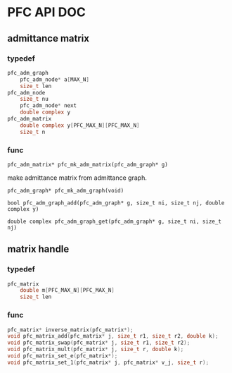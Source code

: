 # PFC API DOC

## admittance matrix

### typedef

```c
pfc_adm_graph
	pfc_adm_node* a[MAX_N]
	size_t len
pfc_adm_node
	size_t nu
	pfc_adm_node* next
	double complex y
pfc_adm_matrix
	double complex y[PFC_MAX_N][PFC_MAX_N]
	size_t n
```

### func

`pfc_adm_matrix* pfc_mk_adm_matrix(pfc_adm_graph* g)`

make admittance matrix from admittance graph.

`pfc_adm_graph* pfc_mk_adm_graph(void)`

`bool pfc_adm_graph_add(pfc_adm_graph* g, size_t ni, size_t nj, double complex y)`

`double complex pfc_adm_graph_get(pfc_adm_graph* g, size_t ni, size_t nj)`

## matrix handle

### typedef

```c
pfc_matrix
	double m[PFC_MAX_N][PFC_MAX_N]
	size_t len
```

### func

```c
pfc_matrix* inverse_matrix(pfc_matrix*);
void pfc_matrix_add(pfc_matrix* j, size_t r1, size_t r2, double k);
void pfc_matrix_swap(pfc_matrix* j, size_t r1, size_t r2);
void pfc_matrix_mult(pfc_matrix* j, size_t r, double k);
void pfc_matrix_set_e(pfc_matrix*);
void pfc_matrix_set_1(pfc_matrix* j, pfc_matrix* v_j, size_t r);
```


